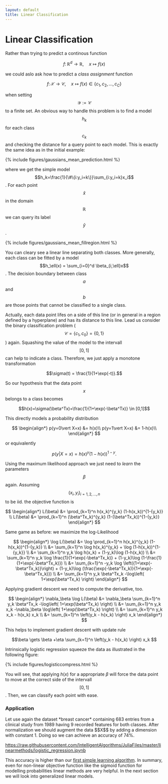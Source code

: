 ```yaml
---
layout: default
title: Linear Classification
---
```


Linear Classification
================

Rather than trying to predict a continous function

$$f \colon\mathbb{R}^d\to \mathbb{R},\quad x \mapsto f(x)$$

we could aslo ask how to predict a *class assignment* function

$$f \colon\mathcal{X}\to \mathcal{C},\quad x \mapsto f(x)\in\{c_1,c_2,\ldots,c_C\}$$

when setting $$\mathcal{Y}:=\mathcal{C}$$ to a finite set. An obvious way to handle this problem is to find a model $$h_k$$ for each class $$c_k$$ and checking the distance for a query point to each model. This is exactly the same idea as in the initial example:

{% include figures/gaussians_mean_prediction.html %}

where we get the simple model $$h_k=\frac{1}{\#\{i:y_i=k\}}\sum_{i:y_i=k}x_i$$. For each point $$\hat{x}$$ in the domain $$\mathbb{R}$$ we can query its label $$\hat{y}$$.

{% include figures/gaussians_mean_fillregion.html %}

You can cleary see a linear line separating both classes. More generally, each class can be fitted by a model $$h_\ell(x) = \sum_{i=0}^d \beta_{i,\ell}x$$. The decision boundary between class $$a$$ and $$b$$ are those points that cannot be classified to a single class. 

Actually, each data point lifes on a side of this line (or in general in a region defined by a hyperplane) and has its distance to this line. 
Lead us consider the binary classification problem ($$\mathcal{C}=\{c_1,c_0\}=\{0,1\}$$) again. Squashing the value of the model to the intervall $$[0,1]$$ can help to indicate a class. Therefore, we just apply a monotone transformation

$$\sigma(t) = \frac{1}{1+\exp(-t)}.$$

So our hypothesis that the data point $$x$$ belongs to a class becomes

$$h(x)=\sigma(\beta^Tx)=\frac{1}{1+\exp(-\beta^Tx)} \in [0,1]$$

This directly models a probability distribution

$$
\begin{align*}
p(y=0\vert X=x) &= h(x)\\
p(y=1\vert X=x) &= 1-h(x)\\
\end{align*}
$$

or equivalently

$$
p(y\vert X=x) = h(x)^y  (1-h(x))^{1-y}.
$$

Using the maximum likelihood approach we just need to *learn* the parameters $$\beta$$ again. Assuming $$(x_i,y_i)_{i=1,2,\ldots,n}$$ to be iid. the objective function is

$$
\begin{align*}
L(\beta) &= \prod_{k=1}^n h(x_k)^{y_k} (1-h(x_k))^{1-{y_k}}
\\
L(\beta) &= \prod_{k=1}^n (\beta^Tx_k)^{y_k}  (1-(\beta^Tx_k))^{1-{y_k}}
\end{align*}
$$

Same game as before: we maximize the log-Likelihood

$$
\begin{align*}
\log L(\beta) &= \log \prod_{k=1}^n h(x_k)^{y_k}  (1-h(x_k))^{1-{y_k}}
\\ &=
\sum_{k=1}^n \log h(x_k)^{y_k} + \log (1-h(x_k))^{1-{y_k}}
\\ &=
\sum_{k=1}^n y_k \log h(x_k) + (1-y_k)\log (1-h(x_k))
\\ &=
\sum_{k=1}^n y_k \log \frac{1}{1+\exp(-\beta^Tx_k)} + (1-y_k)\log (1-\frac{1}{1+\exp(-\beta^Tx_k)})
\\ &=
\sum_{k=1}^n -y_k \log \left({1+\exp(-\beta^Tx_k)}\right) + (1-y_k)\log (\frac{\exp(-\beta^Tx_k)}{1+\exp(-\beta^Tx_k)})
\\ &=
\sum_{k=1}^n y_k \beta^Tx_k -\log\left( 1+\exp(\beta^Tx_k) \right)
\end{align*}
$$

Applying gradient descent we need to compute the derivative, too.

$$
\begin{align*}
\nabla_\beta \log L(\beta) &=  \nabla_\beta \sum_{k=1}^n y_k \beta^Tx_k -\log\left( 1+\exp(\beta^Tx_k) \right)
\\ &=
\sum_{k=1}^n y_k x_k -\nabla_\beta \log\left( 1+\exp(\beta^Tx_k) \right)
\\ &=
\sum_{k=1}^n y_k x_k - h(x_k) x_k 
\\ &=
\sum_{k=1}^n \left(y_k - h(x_k) \right) x_k 
\end{align*}
$$

This helps to implement gradient descent with update rule

$$\beta \gets \beta +\eta  \sum_{k=1}^n \left(y_k - h(x_k) \right) x_k $$

Intrinsically logistic regression squeeze the data as illustrated in the following figure:

{% include figures/logisticcompress.html %}

You will see, that applying $h(x)$ for a appropriate $\beta$ will force the data point to move at the correct side of the intervall $$[0,1]$$. Then, we can classify each point with ease.

<h3>Application</h3>
Let use again the dataset *breast cancer* containing 683 entries from a clinical study from 1989 having 9 recorded features for both classes. After normalization we should augment the data $$X$$ by adding a dimension with constant 1. Doing so we can achieve an accuracy of 74%.

<span class="gist">https://raw.githubusercontent.com/IntelligentAlgorithms/JuliaFiles/master/linearmethods/logistic_regression.ipynb</span>

This accuracy is higher than our [first simple learning algorithm](/). In summary, even for non-linear objective function like the sigmoid function for modelling probabilities linear methods are very helpful. In the next section we will look into generalized linear models.


